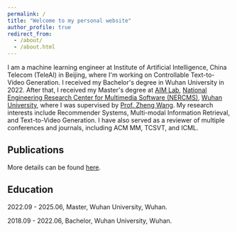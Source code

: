 ```yaml
---
permalink: /
title: "Welcome to my personal website"
author_profile: true
redirect_from: 
  - /about/
  - /about.html
---
```


I am a machine learning engineer at Institute of Artificial Intelligence, China Telecom (TeleAI) in Beijing, where I'm working on Controllable Text-to-Video Generation. I received my Bachelor's degree in Wuhan University in 2022. After that, I received my Master's degree at [AIM Lab](aim-nercms.whu.edu.cn), [National Engineering Research Center for Multimedia Software (NERCMS)](multimedia.whu.edu.cn), [Wuhan University](www.whu.edu.cn), where I was supervised by [Prof. Zheng Wang](https://wangzwhu.github.io/home/). My research interests include Recommender Systems, Multi-modal Information Retrieval, and Text-to-Video Generation. I have also served as a reviewer of multiple conferences and journals, including ACM MM, TCSVT, and ICML.

Publications
------
More details can be found [here](https://kevinxu-01.github.io/home/publications/).

Education
------
2022.09 - 2025.06, Master, Wuhan University, Wuhan.

2018.09 - 2022.06, Bachelor, Wuhan University, Wuhan.
